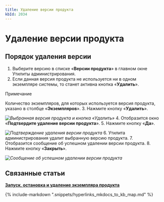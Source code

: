 ```yaml
---
title: Удаление версии продукта
kbId: 2034
---
```


# Удаление версии продукта

## Порядок удаления версии

1. Выберите версию в списке «**Версии продукта**» в главном окне Утилиты администрирования.
2. Если данная версия продукта не используется ни в одном экземпляре системы, то станет активна кнопка «**Удалить**». 

Примечание

Количество экземпляров, для которых используется версия продукта, указано в столбце «**Экземпляров**».
3. Нажмите кнопку «**Удалить**».

_![Выбранная версия продукта и кнопка «Удалить»](https://kb.comindware.ru/assets/img_667c298789ee8.png)_
4. Отобразится окно «**Подтвердите удаление версии продукта**».
5. Нажмите кнопку «**Да**».

_![Подтверждение удаления версии продукта](https://kb.comindware.ru/assets/img_667eaa66101ea.png)_
6. Утилита администрирования удалит выбранную версию продукта.
7. Отобразится сообщение об успешном удалении версии продукта.
8. Нажмите кнопку «**Закрыть**».

_![Сообщение об успешном удалении версии продукта](https://kb.comindware.ru/assets/img_667c29d9e0024.png)_

## Связанные статьи

**[Запуск, остановка и удаление экземпляра продукта](https://kb.comindware.ru/article.php?id=2035)**

{% include-markdown ".snippets/hyperlinks_mkdocs_to_kb_map.md" %}
